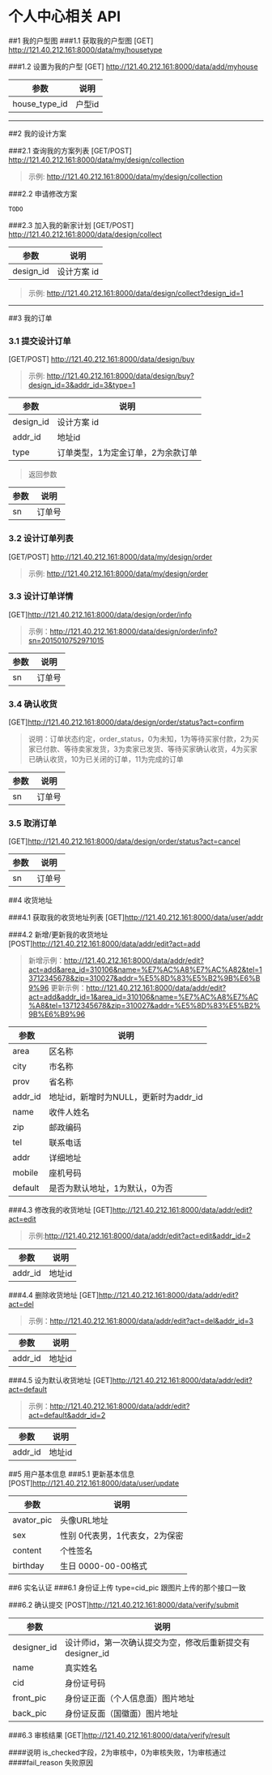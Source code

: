 # 个人中心相关 API




##1 我的户型图
###1.1 获取我的户型图
[GET] http://121.40.212.161:8000/data/my/housetype



###1.2 设置为我的户型
[GET] http://121.40.212.161:8000/data/add/myhouse

参数           | 说明
-------------  | -------------
house_type_id  | 户型id


---
##2 我的设计方案

###2.1 查询我的方案列表
[GET/POST] http://121.40.212.161:8000/data/my/design/collection

> 示例: http://121.40.212.161:8000/data/my/design/collection

###2.2 申请修改方案

    TODO

###2.3 加入我的新家计划
[GET/POST] http://121.40.212.161:8000/data/design/collect


参数            | 说明
-------------  | -------------
design_id      | 设计方案 id

> 示例: http://121.40.212.161:8000/data/design/collect?design_id=1

---
##3 我的订单

### 3.1 提交设计订单
[GET/POST] http://121.40.212.161:8000/data/design/buy
> 示例: http://121.40.212.161:8000/data/design/buy?design_id=3&addr_id=3&type=1

参数            | 说明
-------------  | -------------
design_id      | 设计方案 id
addr_id        | 地址id
type           | 订单类型，1为定金订单，2为余款订单


>返回参数

参数        |  说明
----------  | ------------
sn          | 订单号

### 3.2 设计订单列表
[GET/POST] http://121.40.212.161:8000/data/my/design/order

> 示例: http://121.40.212.161:8000/data/my/design/order

### 3.3 设计订单详情
[GET]http://121.40.212.161:8000/data/design/order/info

>示例：http://121.40.212.161:8000/data/design/order/info?sn=2015010752971015

参数           | 说明
-------------  | -------------
sn             | 订单号 

### 3.4 确认收货 
[GET]http://121.40.212.161:8000/data/design/order/status?act=confirm

>说明：订单状态约定，order_status，0为未知，1为等待买家付款，2为买家已付款、等待卖家发货，3为卖家已发货、等待买家确认收货，4为买家已确认收货，10为已关闭的订单，11为完成的订单

参数           | 说明
-------------  | -------------
sn             | 订单号 

### 3.5 取消订单 
[GET]http://121.40.212.161:8000/data/design/order/status?act=cancel

参数           | 说明
-------------  | -------------
sn             | 订单号 

##4 收货地址

###4.1 获取我的收货地址列表
[GET]http://121.40.212.161:8000/data/user/addr

###4.2 新增/更新我的收货地址
[POST]http://121.40.212.161:8000/data/addr/edit?act=add

> 新增示例：http://121.40.212.161:8000/data/addr/edit?act=add&area_id=310106&name=%E7%AC%A8%E7%AC%A82&tel=13712345678&zip=310027&addr=%E5%8D%83%E5%B2%9B%E6%B9%96
> 更新示例：http://121.40.212.161:8000/data/addr/edit?act=add&addr_id=1&area_id=310106&name=%E7%AC%A8%E7%AC%A8&tel=13712345678&zip=310027&addr=%E5%8D%83%E5%B2%9B%E6%B9%96

参数           | 说明
-------------  | -------------
area           | 区名称
city           | 市名称
prov           | 省名称
addr_id        | 地址id，新增时为NULL，更新时为addr_id
name		   | 收件人姓名
zip            | 邮政编码
tel            | 联系电话
addr           | 详细地址
mobile         | 座机号码
default        | 是否为默认地址，1为默认，0为否

###4.3 修改我的收货地址
[GET]http://121.40.212.161:8000/data/addr/edit?act=edit

>示例:http://121.40.212.161:8000/data/addr/edit?act=edit&addr_id=2

参数           | 说明
-------------  | -------------
addr_id        | 地址id


###4.4 删除收货地址
[GET]http://121.40.212.161:8000/data/addr/edit?act=del

>示例：http://121.40.212.161:8000/data/addr/edit?act=del&addr_id=3

参数           | 说明
-------------  | -------------
addr_id        | 地址id

###4.5 设为默认收货地址
[GET]http://121.40.212.161:8000/data/addr/edit?act=default

>示例：http://121.40.212.161:8000/data/addr/edit?act=default&addr_id=2

参数           | 说明
-------------  | -------------
addr_id        | 地址id

##5 用户基本信息
###5.1 更新基本信息
[POST]http://121.40.212.161:8000/data/user/update

参数           | 说明
-------------  | -------------
avator_pic     | 头像URL地址
sex            | 性别 0代表男，1代表女，2为保密
content        | 个性签名
birthday       | 生日 0000-00-00格式

##6 实名认证
###6.1 身份证上传
    type=cid_pic  跟图片上传的那个接口一致
	
###6.2 确认提交
[POST]http://121.40.212.161:8000/data/verify/submit

参数           | 说明
-------------  | -------------
designer_id    | 设计师id，第一次确认提交为空，修改后重新提交有designer_id
name           | 真实姓名
cid            | 身份证号码
front_pic      | 身份证正面（个人信息面）图片地址
back_pic       | 身份证反面（国徽面）图片地址

###6.3 审核结果
[GET]http://121.40.212.161:8000/data/verify/result

####说明 is_checked字段，2为审核中，0为审核失败，1为审核通过
####fail_reason     失败原因




